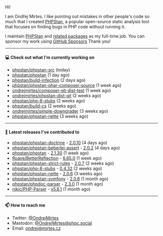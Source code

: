 Hi!

I am Ondřej Mirtes. I like pointing out mistakes in other people's code so much that I created [PHPStan](https://phpstan.org/), a popular open-source static analysis tool that focuses on finding bugs in PHP code without running it.

I maintain [PHPStan](https://github.com/phpstan/phpstan) and [related packages](https://github.com/phpstan/) as my full-time job. You can sponsor my work using [GitHub Sponsors](https://github.com/sponsors/ondrejmirtes) Thank you!

---

#### 💻 Check out what I'm currently working on

- [phpstan/phpstan-src](https://github.com/phpstan/phpstan-src) (today)
- [phpstan/phpstan](https://github.com/phpstan/phpstan) (1 day ago)
- [phpstan/build-infection](https://github.com/phpstan/build-infection) (2 days ago)
- [phpstan/phpstan-phar-composer-source](https://github.com/phpstan/phpstan-phar-composer-source) (1 week ago)
- [ondrejmirtes/composer-git-dist-test](https://github.com/ondrejmirtes/composer-git-dist-test) (1 week ago)
- [ondrejmirtes/phpstan-dist-git](https://github.com/ondrejmirtes/phpstan-dist-git) (2 weeks ago)
- [phpstan/php-8-stubs](https://github.com/phpstan/php-8-stubs) (2 weeks ago)
- [phpstan/build-cs](https://github.com/phpstan/build-cs) (2 weeks ago)
- [ondrejmirtes/simple-downgrader](https://github.com/ondrejmirtes/simple-downgrader) (3 weeks ago)
- [phpstan/phpstan-nette](https://github.com/phpstan/phpstan-nette) (3 weeks ago)

---

#### 🔭 Latest releases I've contributed to

- [phpstan/phpstan-doctrine](https://github.com/phpstan/phpstan-doctrine) - [2.0.10](https://github.com/phpstan/phpstan-doctrine/releases/tag/2.0.10) (4 days ago)
- [phpstan/phpstan-beberlei-assert](https://github.com/phpstan/phpstan-beberlei-assert) - [2.0.2](https://github.com/phpstan/phpstan-beberlei-assert/releases/tag/2.0.2) (4 days ago)
- [phpstan/phpstan](https://github.com/phpstan/phpstan) - [2.1.30](https://github.com/phpstan/phpstan/releases/tag/2.1.30) (1 week ago)
- [Roave/BetterReflection](https://github.com/Roave/BetterReflection) - [6.65.0](https://github.com/Roave/BetterReflection/releases/tag/6.65.0) (1 week ago)
- [phpstan/phpstan-strict-rules](https://github.com/phpstan/phpstan-strict-rules) - [2.0.7](https://github.com/phpstan/phpstan-strict-rules/releases/tag/2.0.7) (2 weeks ago)
- [phpstan/php-8-stubs](https://github.com/phpstan/php-8-stubs) - [0.4.32](https://github.com/phpstan/php-8-stubs/releases/tag/0.4.32) (2 weeks ago)
- [phpstan/phpstan-nette](https://github.com/phpstan/phpstan-nette) - [2.0.6](https://github.com/phpstan/phpstan-nette/releases/tag/2.0.6) (3 weeks ago)
- [phpstan/phpstan-symfony](https://github.com/phpstan/phpstan-symfony) - [2.0.8](https://github.com/phpstan/phpstan-symfony/releases/tag/2.0.8) (1 month ago)
- [phpstan/phpdoc-parser](https://github.com/phpstan/phpdoc-parser) - [2.3.0](https://github.com/phpstan/phpdoc-parser/releases/tag/2.3.0) (1 month ago)
- [nikic/PHP-Parser](https://github.com/nikic/PHP-Parser) - [v5.6.1](https://github.com/nikic/PHP-Parser/releases/tag/v5.6.1) (1 month ago)

---

#### 📫 How to reach me

- Twitter: [@OndrejMirtes](https://twitter.com/ondrejmirtes)
- Mastodon: [@OndrejMirtes@phpc.social](https://phpc.social/@OndrejMirtes)
- Email: [ondrej@mirtes.cz](mailto:ondrej@mirtes.cz)
